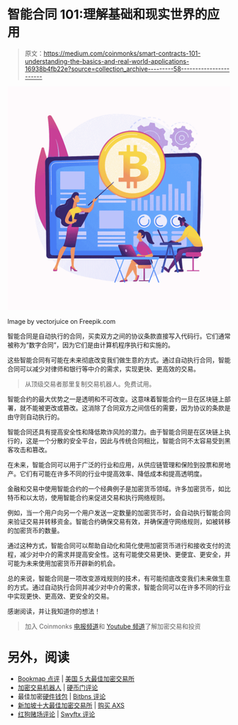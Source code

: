 # 智能合同 101:理解基础和现实世界的应用

> 原文：<https://medium.com/coinmonks/smart-contracts-101-understanding-the-basics-and-real-world-applications-16938b4fb22e?source=collection_archive---------58----------------------->

![](img/3a4ecf3f0127cd8549445ded1d083bf3.png)

Image by vectorjuice on Freepik.com

智能合同是自动执行的合同，买卖双方之间的协议条款直接写入代码行。它们通常被称为“数字合同”，因为它们是由计算机程序执行和实施的。

这些智能合同有可能在未来彻底改变我们做生意的方式。通过自动执行合同，智能合同可以减少对律师和银行等中介的需求，实现更快、更高效的交易。

> 从顶级交易者那里复制交易机器人。免费试用。

智能合约的最大优势之一是透明和不可改变。这意味着智能合约一旦在区块链上部署，就不能被更改或篡改。这消除了合同双方之间信任的需要，因为协议的条款是由守则自动执行的。

智能合同还具有提高安全性和降低欺诈风险的潜力。由于智能合同是在区块链上执行的，这是一个分散的安全平台，因此与传统合同相比，智能合同不太容易受到黑客攻击和篡改。

在未来，智能合同可以用于广泛的行业和应用，从供应链管理和保险到投票和房地产。它们有可能在许多不同的行业中提高效率、降低成本和提高透明度。

金融和交易中使用智能合约的一个经典例子是加密货币领域。许多加密货币，如比特币和以太坊，使用智能合约来促进交易和执行网络规则。

例如，当一个用户向另一个用户发送一定数量的加密货币时，会自动执行智能合同来验证交易并转移资金。智能合约确保交易有效，并确保遵守网络规则，如被转移的加密货币的数量。

通过这种方式，智能合同可以帮助自动化和简化使用加密货币进行和接收支付的流程，减少对中介的需求并提高安全性。这有可能使交易更快、更便宜、更安全，并可能为未来使用加密货币开辟新的机会。

总的来说，智能合同是一项改变游戏规则的技术，有可能彻底改变我们未来做生意的方式。通过自动执行合同并减少对中介的需求，智能合同可以在许多不同的行业中实现更快、更高效、更安全的交易。

感谢阅读，并让我知道你的想法！

> 加入 Coinmonks [电报频道](https://t.me/coincodecap)和 [Youtube 频道](https://www.youtube.com/c/coinmonks/videos)了解加密交易和投资

# 另外，阅读

*   [Bookmap 点评](https://coincodecap.com/bookmap-review-2021-best-trading-software) | [美国 5 大最佳加密交易所](https://coincodecap.com/crypto-exchange-usa)
*   [加密交易机器人](/coinmonks/crypto-trading-bot-c2ffce8acb2a) | [硬币门评论](https://coincodecap.com/coingate-review)
*   最佳加密[硬件钱包](/coinmonks/hardware-wallets-dfa1211730c6) | [Bitbns 评论](/coinmonks/bitbns-review-38256a07e161)
*   [新加坡十大最佳加密交易所](https://coincodecap.com/crypto-exchange-in-singapore) | [购买 AXS](https://coincodecap.com/buy-axs-token)
*   [红狗赌场评论](https://coincodecap.com/red-dog-casino-review) | [Swyftx 评论](https://coincodecap.com/swyftx-review)